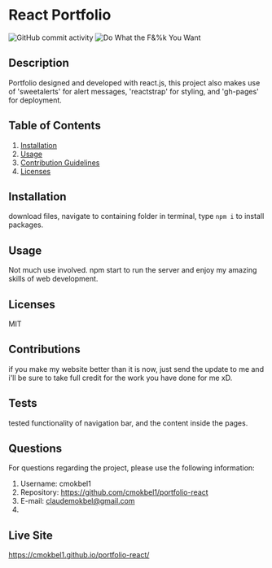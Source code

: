 
  # React Portfolio
  ![GitHub commit activity](https://img.shields.io/github/commit-activity/m/cmokbel1/portfolio-react)
  ![Do What the F&%k You Want](https://img.shields.io/badge/Licence-MIT-green
)


  ## Description 
  Portfolio designed and developed with react.js,  this project also makes use of 'sweetalerts' for alert messages, 'reactstrap' for styling, and 'gh-pages' for deployment.

  ## Table of Contents
  1. [Installation](#Installation)
  2. [Usage](#Usage)
  3. [Contribution Guidelines](#Contributions)
  4. [Licenses](#Licenses)
      
  ## Installation
  download files, navigate to containing folder in terminal, type `npm i` to install packages.

  ## Usage
  Not much use involved. npm start to run the server and enjoy my amazing skills of web development.

  ## Licenses
  MIT
  
  ## Contributions
  if you make my website better than it is now, just send the update to me and i'll be sure to take full credit for the work you have done for me xD.

  ## Tests
  tested functionality of navigation bar, and the content inside the pages.

  ## Questions
   For questions regarding the project, please use the following information:
  1. Username: cmokbel1
  2. Repository: https://github.com/cmokbel1/portfolio-react
  3. E-mail: claudemokbel@gmail.com
  4. 
## Live Site
https://cmokbel1.github.io/portfolio-react/

